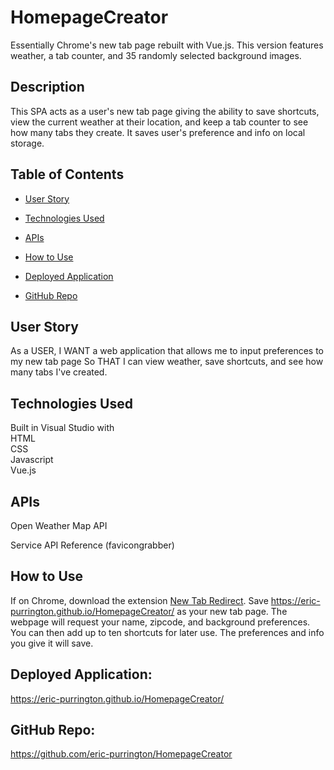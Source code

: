 # HomepageCreator
Essentially Chrome's new tab page rebuilt with Vue.js. This version features weather, a tab counter, and 35 randomly selected background images.

## Description
This SPA acts as a user's new tab page giving the ability to save shortcuts, view the current weather at their location, and keep a tab counter to see how many tabs they create. It saves user's preference and info on local storage.

## Table of Contents

- [User Story](#user-story)

- [Technologies Used](#technologies-used)

- [APIs](#apis)

- [How to Use](#how-to-use)

- [Deployed Application](#deployed-application)

- [GitHub Repo](#github-repo)


## User Story

As a USER,
I WANT a web application that allows me to input preferences to my new tab page
So THAT I can view weather, save shortcuts, and see how many tabs I've created.

## Technologies Used  

Built in Visual Studio with    
HTML    
CSS      
Javascript  
Vue.js       

## APIs  

Open Weather Map API

Service API Reference (favicongrabber)    

## How to Use  
If on Chrome, download the extension [New Tab Redirect](https://chrome.google.com/webstore/detail/new-tab-redirect/icpgjfneehieebagbmdbhnlpiopdcmna). Save https://eric-purrington.github.io/HomepageCreator/ as your new tab page. The webpage will request your name, zipcode, and background preferences. You can then add up to ten shortcuts for later use. The preferences and info you give it will save.

## Deployed Application:  

https://eric-purrington.github.io/HomepageCreator/

## GitHub Repo:

https://github.com/eric-purrington/HomepageCreator
